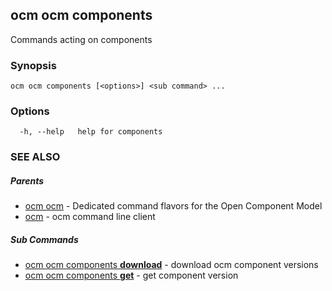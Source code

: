 ## ocm ocm components

Commands acting on components

### Synopsis

```
ocm ocm components [<options>] <sub command> ...
```

### Options

```
  -h, --help   help for components
```

### SEE ALSO

##### Parents

* [ocm ocm](ocm_ocm.md)	 - Dedicated command flavors for the Open Component Model
* [ocm](ocm.md)	 - ocm command line client


##### Sub Commands

* [ocm ocm components <b>download</b>](ocm_ocm_components_download.md)	 - download ocm component versions
* [ocm ocm components <b>get</b>](ocm_ocm_components_get.md)	 - get component version

